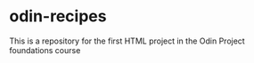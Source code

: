 # odin-recipes
This is a repository for the first HTML project in the Odin Project foundations course
